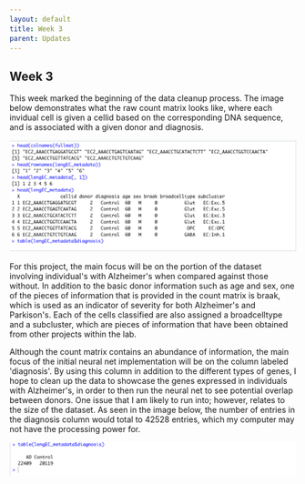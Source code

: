 ```yaml
---
layout: default
title: Week 3
parent: Updates
---
```


## Week 3

This week marked the beginning of the data cleanup process. The image below demonstrates what the raw count matrix looks like, where each invidual cell is given a cellid based on the corresponding DNA sequence, and is associated with a given donor and diagnosis. 

![](https://github.com/COMS-BC3997-SP23/website-nt2551/blob/main/Image1.png)

For this project, the main focus will be on the portion of the dataset involving individual's with Alzheimer's when compared against those without. In addition to the basic donor information such as age and sex, one of the pieces of information that is provided in the count matrix is braak, which is used as an indicator of severity for both Alzheimer's and Parkison's. Each of the cells classified are also assigned a broadcelltype and a subcluster, which are pieces of information that have been obtained from other projects within the lab. 

Although the count matrix contains an abundance of information, the main focus of the initial neural net implementation will be on the column labeled 'diagnosis'. By using this column in addition to the different types of genes, I hope to clean up the data to showcase the genes expressed in individuals with Alzheimer's, in order to then run the neural net to see potential overlap between donors. One issue that I am likely to run into; however, relates to the size of the dataset. As seen in the image below, the number of entries in the diagnosis column would total to 42528 entries, which my computer may not have the processing power for. 

![](https://github.com/COMS-BC3997-SP23/website-nt2551/blob/main/Image2.png)
